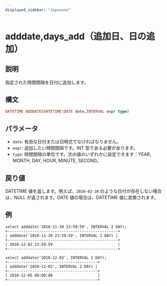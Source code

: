 ```yaml
---
displayed_sidebar: "Japanese"
---
```


# adddate,days_add（追加日、日の追加）

## 説明

指定された時間間隔を日付に追加します。

## 構文

```Haskell
DATETIME ADDDATE(DATETIME|DATE date,INTERVAL expr type)
```

## パラメータ

- `date`: 有効な日付または日時式でなければなりません。
- `expr`: 追加したい時間間隔です。INT 型である必要があります。
- `type`: 時間間隔の単位です。次の値のいずれかに設定できます：YEAR, MONTH, DAY, HOUR, MINUTE, SECOND。

## 戻り値

DATETIME 値を返します。例えば、`2020-02-30` のような日付が存在しない場合は、NULL が返されます。DATE 値の場合は、DATETIME 値に変換されます。

## 例

```Plain Text
select adddate('2010-11-30 23:59:59', INTERVAL 2 DAY);
+-------------------------------------------------+
| adddate('2010-11-30 23:59:59', INTERVAL 2 DAY) |
+-------------------------------------------------+
| 2010-12-02 23:59:59                             |
+-------------------------------------------------+

select adddate('2010-12-03', INTERVAL 2 DAY);
+----------------------------------------+
| adddate('2010-12-03', INTERVAL 2 DAY) |
+----------------------------------------+
| 2010-12-05 00:00:00                    |
+----------------------------------------+
```